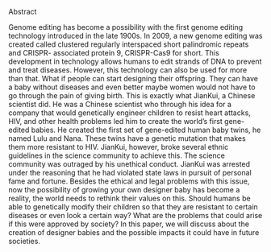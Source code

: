 
Abstract

Genome editing has become a possibility with the first genome editing technology introduced in the late 1900s. In 2009, a new genome editing was created called clustered regularly interspaced short palindromic repeats and CRISPR- associated protein 9, CRISPR-Cas9 for short. This development in technology allows humans to edit strands of DNA to prevent and treat diseases. However, this technology can also be used for more than that. What if people can start designing their offspring. They can have a baby without diseases and even better maybe women would not have to go through the pain of giving birth. This is exactly what JianKui, a Chinese scientist did. He was a Chinese scientist who through his idea for a company that would genetically engineer children to resist heart attacks, HIV, and other health problems led him to create the world’s first gene-edited babies. He created the first set of gene-edited human baby twins, he named Lulu and Nana. These twins have a genetic mutation that makes them more resistant to HIV. JianKui, however, broke several ethnic guidelines in the science community to achieve this. The science community was outraged by his unethical conduct. JianKui was arrested under the reasoning that he had violated state laws in pursuit of personal fame and fortune. Besides the ethical and legal problems with this issue, now the possibility of growing your own designer baby has become a reality, the world needs to rethink their values on this. Should humans be able to genetically modify their children so that they are resistant to certain diseases or even look a certain way? What are the problems that could arise if this were approved by society? In this paper, we will discuss about the creation of designer babies and the possible impacts it could have in future societies.

